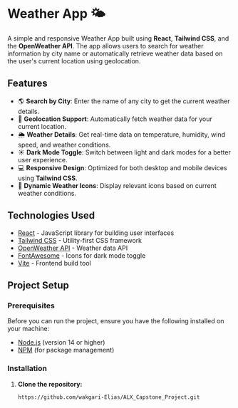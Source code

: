 # Weather App 🌤️

A simple and responsive Weather App built using **React**, **Tailwind CSS**, and the **OpenWeather API**. The app allows users to search for weather information by city name or automatically retrieve weather data based on the user's current location using geolocation.

## Features

- 🌎 **Search by City**: Enter the name of any city to get the current weather details.
- 📍 **Geolocation Support**: Automatically fetch weather data for your current location.
- 🌦️ **Weather Details**: Get real-time data on temperature, humidity, wind speed, and weather conditions.
- ☀️ **Dark Mode Toggle**: Switch between light and dark modes for a better user experience.
- 💻 **Responsive Design**: Optimized for both desktop and mobile devices using **Tailwind CSS**.
- 🎨 **Dynamic Weather Icons**: Display relevant icons based on current weather conditions.

## Technologies Used

- [React](https://reactjs.org/) - JavaScript library for building user interfaces
- [Tailwind CSS](https://tailwindcss.com/) - Utility-first CSS framework
- [OpenWeather API](https://openweathermap.org/api) - Weather data API
- [FontAwesome](https://fontawesome.com/) - Icons for dark mode toggle
- [Vite](https://vitejs.dev/) - Frontend build tool

## Project Setup

### Prerequisites

Before you can run the project, ensure you have the following installed on your machine:

- [Node.js](https://nodejs.org/) (version 14 or higher)
- [NPM](https://www.npmjs.com/) (for package management)

### Installation

1. **Clone the repository:**

   ```bash
   https://github.com/wakgari-Elias/ALX_Capstone_Project.git

